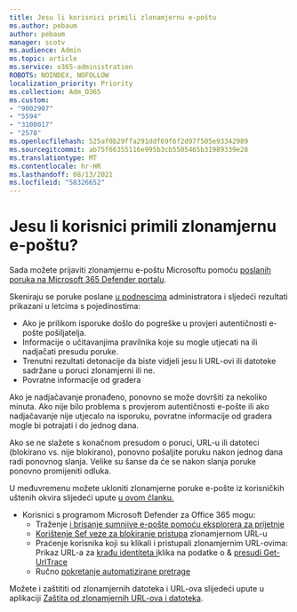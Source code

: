 ```yaml
---
title: Jesu li korisnici primili zlonamjernu e-poštu
ms.author: pebaum
author: pebaum
manager: scotv
ms.audience: Admin
ms.topic: article
ms.service: o365-administration
ROBOTS: NOINDEX, NOFOLLOW
localization_priority: Priority
ms.collection: Adm_O365
ms.custom:
- "9002907"
- "5594"
- "3100017"
- "2578"
ms.openlocfilehash: 525af0b29ffa291ddf69f6f2d97f505e93342989
ms.sourcegitcommit: ab75f66355116e995b3cb5505465b31989339e28
ms.translationtype: MT
ms.contentlocale: hr-HR
ms.lasthandoff: 08/13/2021
ms.locfileid: "58326652"
---
```

# <a name="did-your-users-receive-malicious-email"></a>Jesu li korisnici primili zlonamjernu e-poštu?

Sada možete prijaviti zlonamjernu e-poštu Microsoftu pomoću [poslanih poruka na Microsoft 365 Defender portalu](https://sip.security.microsoft.com/reportsubmission?viewid=admin).

Skeniraju se poruke poslane [u podnescima](https://security.microsoft.com/reportsubmission?viewid=admin) administratora i sljedeći rezultati prikazani u letcima s pojedinostima:

- Ako je prilikom isporuke došlo do pogreške u provjeri autentičnosti e-pošte pošiljatelja.
- Informacije o učitavanjima pravilnika koje su mogle utjecati na ili nadjačati presudu poruke.
- Trenutni rezultati detonacije da biste vidjeli jesu li URL-ovi ili datoteke sadržane u poruci zlonamjerni ili ne.
- Povratne informacije od gradera

Ako je nadjačavanje pronađeno, ponovno se može dovršiti za nekoliko minuta. Ako nije bilo problema s provjerom autentičnosti e-pošte ili ako nadjačavanje nije utjecalo na isporuku, povratne informacije od gradera mogle bi potrajati i do jednog dana.

Ako se ne slažete s konačnom presudom o poruci, URL-u ili datoteci (blokirano vs. nije blokirano), ponovno pošaljite poruku nakon jednog dana radi ponovnog slanja. Velike su šanse da će se nakon slanja poruke ponovno promijeniti odluka.

U međuvremenu možete ukloniti zlonamjerne poruke e-pošte iz korisničkih uštenih okvira slijedeći upute [u ovom članku.](https://docs.microsoft.com/microsoft-365/compliance/search-for-and-delete-messages-in-your-organization)

- Korisnici s programom Microsoft Defender za Office 365 mogu:
  - Traženje [i brisanje sumnjive e-pošte pomoću eksplorera za prijetnje](https://docs.microsoft.com/microsoft-365/security/office-365-security/investigate-malicious-email-that-was-delivered)
  - [Korištenje Sef veze za blokiranje pristupa](https://docs.microsoft.com/microsoft-365/security/office-365-security/safe-links) zlonamjernom URL-u
  - Praćenje korisnika koji su klikali i pristupali zlonamjernim URL-ovima: Prikaz URL-a za [krađu identiteta i](https://docs.microsoft.com/microsoft-365/security/office-365-security/threat-explorer)klika na podatke o  &  [presudi Get-UrlTrace](https://docs.microsoft.com/powershell/module/exchange/get-urltrace)
  - Ručno [pokretanje automatizirane pretrage](https://docs.microsoft.com/microsoft-365/security/office-365-security/automated-investigation-response-office)

Možete i zaštititi od zlonamjernih datoteka i URL-ova slijedeći upute u aplikaciji [Zaštita od zlonamjernih URL-ova i datoteka](https://docs.microsoft.com/microsoft-365/security/office-365-security/protect-against-threats).
